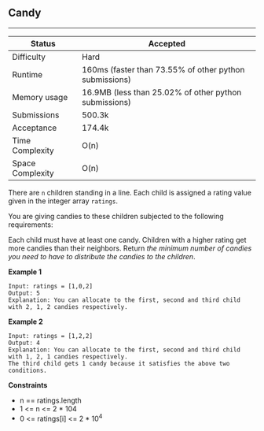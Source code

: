 ## Candy
---------
| Status | Accepted |
| --- | --- |
| Difficulty | Hard |
| Runtime | 160ms (faster than 73.55% of other python submissions) |
| Memory usage | 16.9MB (less than 25.02% of other python submissions) |
| Submissions | 500.3k |
| Acceptance | 174.4k |
| Time Complexity | O(n) |
| Space Complexity | O(n) |

There are `n` children standing in a line. Each child is assigned a rating value given in the integer array `ratings`.

You are giving candies to these children subjected to the following requirements:

Each child must have at least one candy.
Children with a higher rating get more candies than their neighbors.
Return *the minimum number of candies you need to have to distribute the candies to the children*.

**Example 1**
```
Input: ratings = [1,0,2]
Output: 5
Explanation: You can allocate to the first, second and third child with 2, 1, 2 candies respectively.
```

**Example 2**
```
Input: ratings = [1,2,2]
Output: 4
Explanation: You can allocate to the first, second and third child with 1, 2, 1 candies respectively.
The third child gets 1 candy because it satisfies the above two conditions.
```

**Constraints**
- n == ratings.length
- 1 <= n <= 2 * 104
- 0 <= ratings[i] <= 2 * 10<sup>4</sup>
